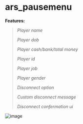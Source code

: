 # ars_pausemenu
**Features:**

>*Player name*
>
>*Player dob*
>
>*Player cash/bank/total money*
>
>*Player id*
>
>*Player job*
>
>*Player gender*
>
>*Disconnect option*
>
>*Custom disconnect message*
>
>*Disconnect confermation ui*

![image](https://github.com/Arius-Development/ars_pausemenu/assets/70983185/6edc48ec-417e-4ee7-8781-40e4cc1c1a5d)
